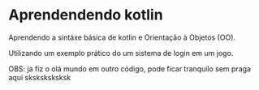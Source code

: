 ﻿# Aprendendendo kotlin
 
 Aprendendo a sintáxe básica de kotlin e Orientação à Objetos (OO).
 
 Utilizando um exemplo prático do um sistema de login em um jogo.
 
 OBS: ja fiz o olá mundo em outro código, pode ficar tranquilo sem praga aqui sksksksksksk
